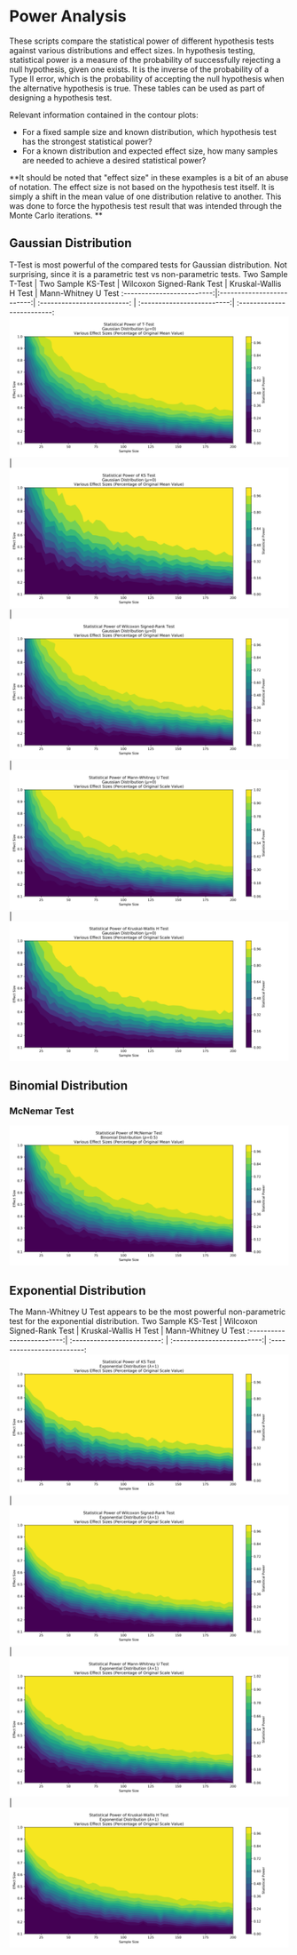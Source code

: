 # Power Analysis
These scripts compare the statistical power of different hypothesis tests against various distributions and effect sizes. In hypothesis testing, statistical power is a measure of the probability of successfully rejecting a null hypothesis, given one exists. It is the inverse of the probability of a Type II error, which is the probability of accepting the null hypothesis when the alternative hypothesis is true. These tables can be used as part of designing a hypothesis test.

Relevant information contained in the contour plots:
- For a fixed sample size and known distribution, which hypothesis test has the strongest statistical power?
- For a known distribution and expected effect size, how many samples are needed to achieve a desired statistical power?

**It should be noted that "effect size" in these examples is a bit of an abuse of notation. The effect size is not based on the hypothesis test itself. It is simply a shift in the mean value of one distribution relative to another. This was done to force the hypothesis test result that was intended through the Monte Carlo iterations. **

## Gaussian Distribution
T-Test is most powerful of the compared tests for Gaussian distribution. Not surprising, since it is a parametric test vs non-parametric tests.
Two Sample T-Test |  Two Sample KS-Test | Wilcoxon Signed-Rank Test | Kruskal-Wallis H Test | Mann-Whitney U Test
:-------------------------:|:-------------------------:| :-------------------------: | :-------------------------:| :-------------------------: 
![](https://github.com/lucascarter0/data-science-tools/blob/master/power_analysis/gaussian_ttest.png) |  ![](https://github.com/lucascarter0/data-science-tools/blob/master/power_analysis/gaussian_ks.png) | ![](https://github.com/lucascarter0/data-science-tools/blob/master/power_analysis/gaussian_wilcoxon.png) | ![](https://github.com/lucascarter0/data-science-tools/blob/master/power_analysis/gaussian_mannwhitney.png) | ![](https://github.com/lucascarter0/data-science-tools/blob/master/power_analysis/gaussian_kruskalwallis.png)

## Binomial Distribution
### McNemar Test
![McNemar Test.](https://github.com/lucascarter0/data-science-tools/blob/master/power_analysis/mcnemar_binomial.png)

## Exponential Distribution
The Mann-Whitney U Test appears to be the most powerful non-parametric test for the exponential distribution.
Two Sample KS-Test | Wilcoxon Signed-Rank Test | Kruskal-Wallis H Test | Mann-Whitney U Test
:-------------------------:| :-------------------------: | :-------------------------:| :-------------------------: 
![](https://github.com/lucascarter0/data-science-tools/blob/master/power_analysis/exponential_ks.png) | ![](https://github.com/lucascarter0/data-science-tools/blob/master/power_analysis/exponential_wilcoxon.png) | ![](https://github.com/lucascarter0/data-science-tools/blob/master/power_analysis/exponential_mannwhitney.png) | ![](https://github.com/lucascarter0/data-science-tools/blob/master/power_analysis/exponential_kruskalwallis.png)
